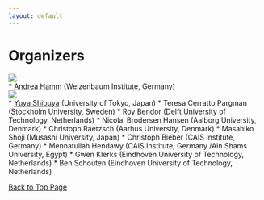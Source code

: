 ```yaml
---
layout: default
---
```


# Organizers

<!-- ![andrea](./assets/img/andrea.png) -->
<div class="profile-photo"><img src="profile_photos/andreahamm.jpg"></div>
* <a href="https://www.yuyashibuya.com/">Andrea Hamm</a> (Weizenbaum Institute, Germany)
<div class="profile-photo"><img src="profile_photos/yuyashibuya.jpg"></div>
* <a href="https://www.yuyashibuya.com/">Yuya Shibuya</a> (University of Tokyo, Japan)
* Teresa Cerratto Pargman (Stockholm University, Sweden)
* Roy Bendor (Delft University of Technology, Netherlands)
* Nicolai Brodersen Hansen (Aalborg University, Denmark)
* Christoph Raetzsch (Aarhus University, Denmark)
* Masahiko Shoji (Musashi University, Japan)
* Christoph Bieber (CAIS Institute, Germany)
* Mennatullah Hendawy (CAIS Institute, Germany /Ain Shams University, Egypt)
* Gwen Klerks (Eindhoven University of Technology, Netherlands)
* Ben Schouten (Eindhoven University of Technology, Netherlands)

<a href = "./" class="btn-to-top">Back to Top Page</a>
